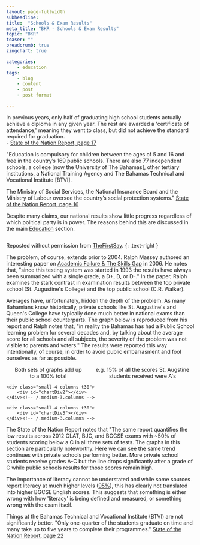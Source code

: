 ```yaml
---
layout: page-fullwidth
subheadline:
title:  "Schools & Exam Results"
meta_title: "BKR - Schools & Exam Results"
topic: "BKR"
teaser: ""
breadcrumb: true
zingchart: true

categories:
    - education
tags:
    - blog
    - content
    - post
    - post format

---
```

>
In previous years, only half of graduating high school students actually achieve a diploma in any given year. The rest are awarded a 'certificate of attendance,' meaning they went to class, but did not achieve the standard required for graduation.
<br/>- [State of the Nation Report, page 17][3] 

"Education is compulsory for children between the ages of 5 and 16 and free in the country’s 169 public schools. There are also 77 independent schools, a college [now the University of The Bahamas], other tertiary institutions, a National Training Agency and The Bahamas Technical and Vocational Institute [BTVI]. 

The Ministry of Social Services, the National Insurance Board and the Ministry of Labour oversee the country’s social protection systems."
[State of the Nation Report, page 16][3]

Despite many claims, our national results show little progress regardless of which political party is in power. The reasons behind this are discussed in the main <a href="{{ site.url }}{{ site.baseurl }}/education">Education</a> section.

<center>
<a href="http://www.thefirstsay.org/education/immeasurable_progress.php"><img src="{{ site.urlimg }}bgcse-scores.png" alt=""></a>
</center>

Reposted without permission from [TheFirstSay][1].
{: .text-right }

The problem, of course, extends prior to 2004. Ralph Massey authored an interesting paper on [Academic Failure & The Skills Gap][2] in 2006. He notes that, "since this testing system was started in 1993 the results have always been summarized with a single grade, a D+, D, or D-." In the paper, Ralph examines the stark contrast in examination results between the top private school (St. Augustine's College) and the top public school (C.R. Walker). 

Averages have, unfortunately, hidden the depth of the problem. As many Bahamians know historically, private schools like St. Augustine's and Queen's College have typically done much better in national exams than their public school counterparts. The graph below is reproduced from his report and Ralph notes that, "in reality the Bahamas has had a Public School learning problem for several decades and, by talking about the average score for all schools and all subjects, the severity of the problem was not visible to parents and voters." The results were reported this way intentionally, of course, in order to avoid public embarrasment and fool ourselves as far as possible.

<div class="row">
	<div class="small-4 columns t30">
		<div id="chartDiv"></div>
		<center>Both sets of graphs add up to a 100% total</center>
		<center>e.g. 15% of all the scores St. Augstine students received were A's</center>
	</div><!-- /.medium-3.columns -->

	<div class="small-4 columns t30">
		<div id="chartDiv2"></div>
	</div><!-- /.medium-3.columns -->

	<div class="small-4 columns t30">
		<div id="chartDiv3"></div>
	</div><!-- /.medium-3.columns -->
</div><!-- /.row -->

<!-- SAC vs CR Walker 2006  Graph -->
<!--Note: Comments using javascript convention (//) will result in build errors-->
<script>
var chartData = {
      type: "bar",
      title: {
        text: "Selected BGCSE 2006 Results - All Subjects as % of Exams Taken"
      },
      "scale-x": {
       "items-overlap": false,
       label: {
        text: "Year"
      },
      values: ["A","B","C","D","F"] 
    },
    "scale-y":{
    	label: {
    		text: "Percentage of All Scores"
    	},
    	step: 20
    },
    "crosshair-x":{
    	plotLabel:{

    	}
    },
    plot:{
    	tooltip:{
    		visible : false
    	}
    },
      series: [
      { 
      	values: [4,8,22,24,42],
      	backgroundColor:"#BF0000",
      	text: "C.R. Walker"
      }, {
      	values: [15,23,47,12,3],
      	text: "St. Augustines"
      }
      ]
    };
    zingchart.render({
    	id: "chartDiv",
    	data: chartData,
    	height: 400,
    });
  </script>

<!-- NP Public High BGCSE English and Math Scores Graph -->
<!--Note: Comments using javascript convention (//) will result in build errors-->
<script>
	var chartData2 = {
      type: "pie",
      title: {
        text: "New Providence Public High Schools 2006 BGCSE Results English",
        "font-size": 16,
      },
    "plot":{
    "value-box":{
      "font-size":14,
      "font-weight":"normal",
      "placement":"out",
      "text": "%t - %npv%"
    },
    "tooltip":{
    	visible: false
    }
  },
      series: [
      {values: [17],
      	backgroundColor:"#7E971D",
      	text: "Illiterate"},

      {values: [39],
      	backgroundColor:"#2870B1",
      	text: "Fail"},

      {values: [44],
      	backgroundColor:"#2870B1",
      	text: "Pass"},
      ]
    };
    zingchart.render({
    	id: "chartDiv2",
    	data: chartData2,
    	height: 300,
    });
  </script>


The State of the Nation Report notes that "The same report quantifies the low results across 2012 GLAT, BJC, and BGCSE exams with ~50% of students scoring below a C in all three sets of tests. The graphs in this section are particularly noteworthy. Here we can see the same trend continues with private schools performing better. More private school students receive grades A-C but the line drops significantly after a grade of C while public schools results for those scores remain high.

The importance of literacy cannot be understated and while some sources report literacy at much higher levels ([95%][3]), this has clearly not translated into higher BGCSE English scores. This suggests that something is either wrong with how 'literacy' is being defined and measured, or something wrong with the exam itself. 

Things at the Bahamas Technical and Vocational Institute (BTVI) are not significantly better. "Only one-quarter of the students graduate on time and many take up to five years to complete their programmes." [State of the Nation Report, page 22][3]

[1]: http://www.thefirstsay.org/
[2]: http://www.nassauinstitute.org/files/AcademicFailure&SkilsGap3.pdf
[3]: http://www.vision2040bahamas.org/media/uploads/State_of_the_Nation_Summary_Report.pdf